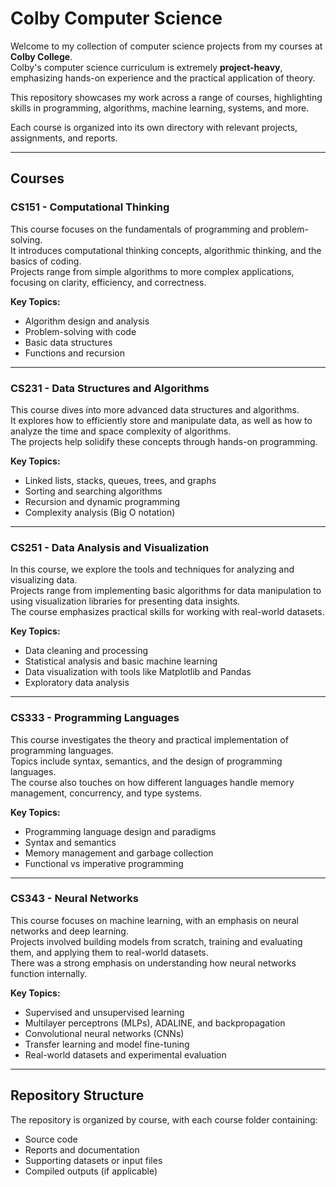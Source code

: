 # Colby Computer Science

Welcome to my collection of computer science projects from my courses at **Colby College**.  
Colby's computer science curriculum is extremely **project-heavy**, emphasizing hands-on experience and the practical application of theory.  

This repository showcases my work across a range of courses, highlighting skills in programming, algorithms, machine learning, systems, and more.

Each course is organized into its own directory with relevant projects, assignments, and reports.

---

## Courses

### CS151 - Computational Thinking

This course focuses on the fundamentals of programming and problem-solving.  
It introduces computational thinking concepts, algorithmic thinking, and the basics of coding.  
Projects range from simple algorithms to more complex applications, focusing on clarity, efficiency, and correctness.

**Key Topics:**
- Algorithm design and analysis  
- Problem-solving with code  
- Basic data structures  
- Functions and recursion  

---

### CS231 - Data Structures and Algorithms

This course dives into more advanced data structures and algorithms.  
It explores how to efficiently store and manipulate data, as well as how to analyze the time and space complexity of algorithms.  
The projects help solidify these concepts through hands-on programming.

**Key Topics:**
- Linked lists, stacks, queues, trees, and graphs  
- Sorting and searching algorithms  
- Recursion and dynamic programming  
- Complexity analysis (Big O notation)  

---

### CS251 - Data Analysis and Visualization

In this course, we explore the tools and techniques for analyzing and visualizing data.  
Projects range from implementing basic algorithms for data manipulation to using visualization libraries for presenting data insights.  
The course emphasizes practical skills for working with real-world datasets.

**Key Topics:**
- Data cleaning and processing  
- Statistical analysis and basic machine learning  
- Data visualization with tools like Matplotlib and Pandas  
- Exploratory data analysis  

---

### CS333 - Programming Languages

This course investigates the theory and practical implementation of programming languages.  
Topics include syntax, semantics, and the design of programming languages.  
The course also touches on how different languages handle memory management, concurrency, and type systems.

**Key Topics:**
- Programming language design and paradigms  
- Syntax and semantics  
- Memory management and garbage collection  
- Functional vs imperative programming  

---

### CS343 - Neural Networks

This course focuses on machine learning, with an emphasis on neural networks and deep learning.  
Projects involved building models from scratch, training and evaluating them, and applying them to real-world datasets.  
There was a strong emphasis on understanding how neural networks function internally.

**Key Topics:**
- Supervised and unsupervised learning  
- Multilayer perceptrons (MLPs), ADALINE, and backpropagation  
- Convolutional neural networks (CNNs)  
- Transfer learning and model fine-tuning  
- Real-world datasets and experimental evaluation  

---

## Repository Structure

The repository is organized by course, with each course folder containing:
- Source code  
- Reports and documentation  
- Supporting datasets or input files  
- Compiled outputs (if applicable)
